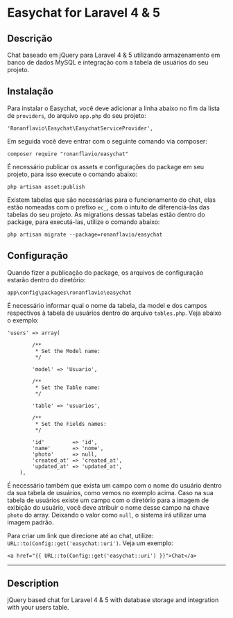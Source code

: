 # Easychat for Laravel 4 & 5

## Descrição

Chat baseado em jQuery para Laravel 4 & 5 utilizando armazenamento em banco de dados MySQL e integração com a tabela de usuários do seu projeto.

## Instalação

Para instalar o Easychat, você deve adicionar a linha abaixo no fim da lista de `providers`, do arquivo `app.php` do seu projeto:

`'Ronanflavio\Easychat\EasychatServiceProvider',`

Em seguida você deve entrar com o seguinte comando via composer:

`composer require "ronanflavio/easychat"`

É necessário publicar os assets e configurações do package em seu projeto, para isso execute o comando abaixo:

`php artisan asset:publish`

Existem tabelas que são necessárias para o funcionamento do chat, elas estão nomeadas com o prefixo `ec_`, com o intuito de diferenciá-las das tabelas do seu projeto. As migrations dessas tabelas estão dentro do package, para executá-las, utilize o comando abaixo:

`php artisan migrate --package=ronanflavio/easychat`

## Configuração

Quando fizer a publicação do package, os arquivos de configuração estarão dentro do diretório:

`app\config\packages\ronanflavio\easychat`

É necessário informar qual o nome da tabela, da model e dos campos respectivos à tabela de usuários dentro do arquivo `tables.php`. Veja abaixo o exemplo:

```
'users' => array(

        /**
         * Set the Model name:
         */

        'model' => 'Usuario',

        /**
         * Set the Table name:
         */

        'table' => 'usuarios',

        /**
         * Set the Fields names:
         */

        'id'         => 'id',
        'name'       => 'nome',
        'photo'      => null,
        'created_at' => 'created_at',
        'updated_at' => 'updated_at',
    ),
```

É necessário também que exista um campo com o nome do usuário dentro da sua tabela de usuários, como vemos no exemplo acima.
Caso na sua tabela de usuários existe um campo com o diretório para a imagem de exibição do usuário, você deve atribuir o nome desse campo na chave `photo` do array. Deixando o valor como `null`, o sistema irá utilizar uma imagem padrão.

Para criar um link que direcione até ao chat, utilize: `URL::to(Config::get('easychat::uri')`. Veja um exemplo:

`<a href="{{ URL::to(Config::get('easychat::uri') }}">Chat</a>`

-------------------------------------

## Description

jQuery based chat for Laravel 4 &amp; 5 with database storage and integration with your users table.
